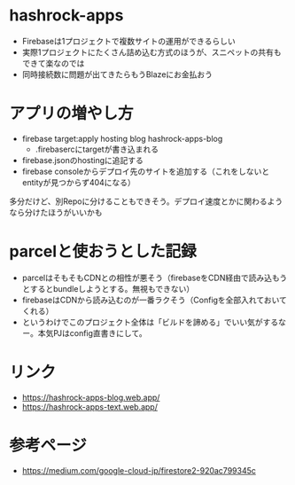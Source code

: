 # hashrock-apps

- Firebaseは1プロジェクトで複数サイトの運用ができるらしい
- 実際1プロジェクトにたくさん詰め込む方式のほうが、スニペットの共有もできて楽なのでは
- 同時接続数に問題が出てきたらもうBlazeにお金払おう

# アプリの増やし方

- firebase target:apply hosting blog hashrock-apps-blog
  - .firebasercにtargetが書き込まれる
- firebase.jsonのhostingに追記する
- firebase consoleからデプロイ先のサイトを追加する（これをしないとentityが見つからず404になる）

多分だけど、別Repoに分けることもできそう。デプロイ速度とかに関わるようなら分けたほうがいいかも

# parcelと使おうとした記録

- parcelはそもそもCDNとの相性が悪そう（firebaseをCDN経由で読み込もうとするとbundleしようとする。無視もできない）
- firebaseはCDNから読み込むのが一番ラクそう（Configを全部入れておいてくれる）
- というわけでこのプロジェクト全体は「ビルドを諦める」でいい気がするなー。本気PJはconfig直書きにして。

# リンク

- https://hashrock-apps-blog.web.app/
- https://hashrock-apps-text.web.app/

# 参考ページ

- https://medium.com/google-cloud-jp/firestore2-920ac799345c